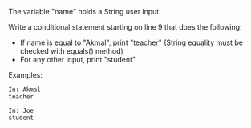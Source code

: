   The variable "name" holds a String user input 

Write a conditional statement starting on line 9 that does the following:

- If name is equal to "Akmal", print "teacher" (String equality must be checked with equals() method)
- For any other input, print "student"

Examples:

```
In: Akmal
teacher
```

```
In: Joe
student
```